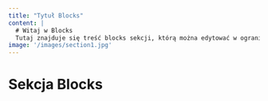 ```yaml
---
title: "Tytuł Blocks"
content: |
  # Witaj w Blocks
  Tutaj znajduje się treść blocks sekcji, którą można edytować w ograniczony sposób.
image: '/images/section1.jpg'
---
```


# Sekcja Blocks
